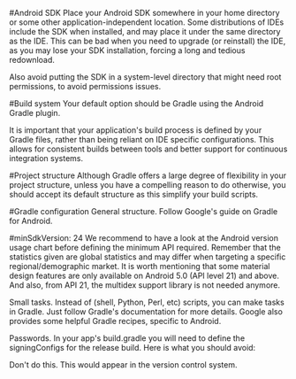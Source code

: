 #Android SDK
Place your Android SDK somewhere in your home directory or some other application-independent location. Some distributions of IDEs include the SDK when installed, and may place it under the same directory as the IDE. This can be bad when you need to upgrade (or reinstall) the IDE, as you may lose your SDK installation, forcing a long and tedious redownload.

Also avoid putting the SDK in a system-level directory that might need root permissions, to avoid permissions issues.

#Build system
Your default option should be Gradle using the Android Gradle plugin.

It is important that your application's build process is defined by your Gradle files, rather than being reliant on IDE specific configurations. This allows for consistent builds between tools and better support for continuous integration systems.

#Project structure
Although Gradle offers a large degree of flexibility in your project structure, unless you have a compelling reason to do otherwise, you should accept its default structure as this simplify your build scripts.

#Gradle configuration
General structure. Follow Google's guide on Gradle for Android.

#minSdkVersion: 24 We recommend to have a look at the Android version usage chart before defining the minimum API required. Remember that the statistics given are global statistics and may differ when targeting a specific regional/demographic market. It is worth mentioning that some material design features are only available on Android 5.0 (API level 21) and above. And also, from API 21, the multidex support library is not needed anymore.

Small tasks. Instead of (shell, Python, Perl, etc) scripts, you can make tasks in Gradle. Just follow Gradle's documentation for more details. Google also provides some helpful Gradle recipes, specific to Android.

Passwords. In your app's build.gradle you will need to define the signingConfigs for the release build. Here is what you should avoid:

Don't do this. This would appear in the version control system.
